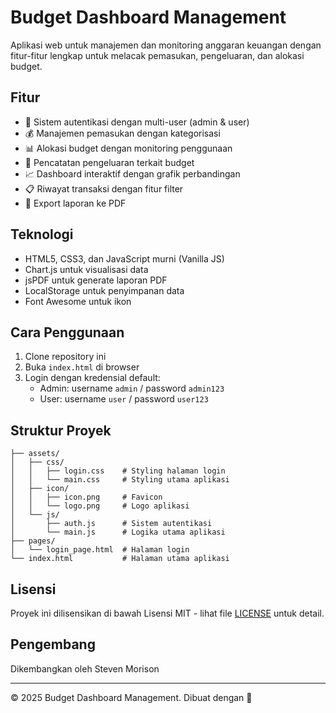 # Budget Dashboard Management

Aplikasi web untuk manajemen dan monitoring anggaran keuangan dengan fitur-fitur lengkap untuk melacak pemasukan, pengeluaran, dan alokasi budget.

## Fitur

- 🔐 Sistem autentikasi dengan multi-user (admin & user)
- 💰 Manajemen pemasukan dengan kategorisasi
- 📊 Alokasi budget dengan monitoring penggunaan
- 💸 Pencatatan pengeluaran terkait budget
- 📈 Dashboard interaktif dengan grafik perbandingan
- 📋 Riwayat transaksi dengan fitur filter
- 📑 Export laporan ke PDF

## Teknologi

- HTML5, CSS3, dan JavaScript murni (Vanilla JS)
- Chart.js untuk visualisasi data
- jsPDF untuk generate laporan PDF
- LocalStorage untuk penyimpanan data
- Font Awesome untuk ikon

## Cara Penggunaan

1. Clone repository ini
2. Buka `index.html` di browser
3. Login dengan kredensial default:
   - Admin: username `admin` / password `admin123`
   - User: username `user` / password `user123`

## Struktur Proyek

```
├── assets/
│   ├── css/
│   │   ├── login.css    # Styling halaman login
│   │   └── main.css     # Styling utama aplikasi
│   ├── icon/
│   │   ├── icon.png     # Favicon
│   │   └── logo.png     # Logo aplikasi
│   └── js/
│       ├── auth.js      # Sistem autentikasi
│       └── main.js      # Logika utama aplikasi
├── pages/
│   └── login_page.html  # Halaman login
└── index.html           # Halaman utama aplikasi
```

## Lisensi

Proyek ini dilisensikan di bawah Lisensi MIT - lihat file [LICENSE](LICENSE) untuk detail.

## Pengembang

Dikembangkan oleh Steven Morison

---

&copy; 2025 Budget Dashboard Management. Dibuat dengan 💙